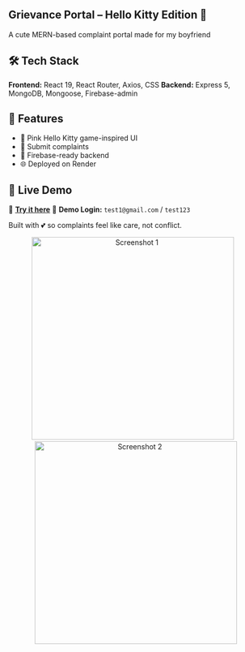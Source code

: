 ## Grievance Portal – Hello Kitty Edition 🎀

A cute MERN-based complaint portal made for my boyfriend 

## 🛠 Tech Stack

**Frontend:** React 19, React Router, Axios, CSS
**Backend:** Express 5, MongoDB, Mongoose, Firebase-admin

## 🌟 Features

* 💖 Pink Hello Kitty game-inspired UI 
* 📝 Submit complaints
* 💬 Firebase-ready backend
* 🌐 Deployed on Render

## 🚀 Live Demo

🔗 **[Try it here](https://portal3.onrender.com/)** 
👤 **Demo Login:**
`test1@gmail.com` / `test123`


Built with 💕 so complaints feel like care, not conflict.

<div align="center"> <img src="https://github.com/user-attachments/assets/d5425532-93b7-48f5-8492-d989231a1609" alt="Screenshot 1" width="400"/> &nbsp;&nbsp; <img src="https://github.com/user-attachments/assets/8fcfc732-f5fc-4b36-ac9b-0f275694e72e" alt="Screenshot 2" width="400"/> </div>
